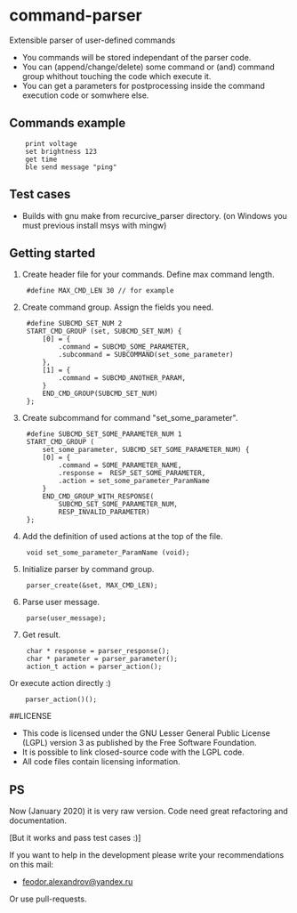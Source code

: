 # command-parser
Extensible parser of user-defined commands

* You commands will be stored independant of the parser code.
* You can (append/change/delete) some command or (and) command group whithout touching the code which execute it.
* You can get a parameters for postprocessing inside the command execution code or somwhere else.

## Commands example
		print voltage
		set brightness 123
		get time
		ble send message "ping"

## Test cases
* Builds with gnu make from recurcive_parser directory.
(on Windows you must previous install msys with mingw)

## Getting started
1. Create header file for your commands. Define max command length.

		#define MAX_CMD_LEN 30 // for example
2. Create command group. Assign the fields you need.

		#define SUBCMD_SET_NUM 2
		START_CMD_GROUP (set, SUBCMD_SET_NUM) {
			[0] = {
				.command = SUBCMD_SOME_PARAMETER,
				.subcommand = SUBCOMMAND(set_some_parameter)
			},
			[1] = {
				.command = SUBCMD_ANOTHER_PARAM,
			}
			END_CMD_GROUP(SUBCMD_SET_NUM)
		};
3. Create subcommand for command "set_some_parameter".

		#define SUBCMD_SET_SOME_PARAMETER_NUM 1
		START_CMD_GROUP (
			set_some_parameter, SUBCMD_SET_SOME_PARAMETER_NUM) {
			[0] = {
				.command = SOME_PARAMETER_NAME,
				.response =  RESP_SET_SOME_PARAMETER,
				.action = set_some_parameter_ParamName
			}
			END_CMD_GROUP_WITH_RESPONSE(
				SUBCMD_SET_SOME_PARAMETER_NUM,
				RESP_INVALID_PARAMETER)
		};
4. Add the definition of used actions at the top of the file.

		void set_some_parameter_ParamName (void);
5. Initialize parser by command group.

		parser_create(&set, MAX_CMD_LEN);
6. Parse user message.

		parse(user_message);
7. Get result.

		char * response = parser_response();
		char * parameter = parser_parameter();
		action_t action = parser_action();
Or execute action directly :)

		parser_action()();

##LICENSE
* This code is licensed under the GNU Lesser General Public License (LGPL) version 3 as published by the Free Software Foundation.
* It is possible to link closed-source code with the LGPL code.
* All code files contain licensing information.

## PS
Now (January 2020) it is very raw version. Code need great refactoring and documentation. 

[But it works and pass test cases :)] 

If you want to help in the development please write your recommendations on this mail: 

* feodor.alexandrov@yandex.ru 

Or use pull-requests.
